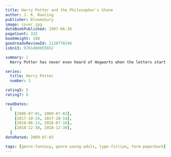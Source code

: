 ```yaml
---
title: Harry Potter and the Philosopher's Stone
author: J. K. Rowling
publisher: Bloomsbury
image: cover.jpg
dateBookPublished: 1997-06-26
pageCount: 332
bookHeight: 198
goodreadsReviewId: 1120778246
isbn13: 9781408855652

summary: |
  Harry Potter has never even heard of Hogwarts when the letters start dropping on the doormat at number four, Privet Drive. Addressed in green ink on yellowish parchment with a purple seal, they are swiftly confiscated by his grisly aunt and uncle. Then, on Harry's eleventh birthday, a great beetle-eyed giant of a man called Rubeus Hagrid bursts in with some astonishing news: Harry Potter is a wizard, and he has a place at Hogwarts School of Witchcraft and Wizardry. An incredible adventure is about to begin!

series:
  title: Harry Potter
  number: 1

rating5: 5
rating7: 6

readDates:
  [
    [2009-07-01, 2009-07-02],
    [2017-10-14, 2017-10-14],
    [2018-06-13, 2018-07-16],
    [2018-12-30, 2018-12-30],
  ]
dateRated: 2009-07-02

tags: [genre-fantasy, genre-young-adult, type-fiction, form-paperback]
---
```

